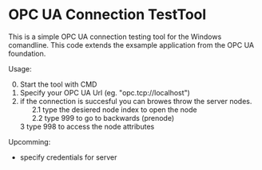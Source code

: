 # OPC UA Connection TestTool
This is a simple OPC UA connection testing tool for the Windows comandline.
This code extends the exsample application from the OPC UA foundation.

Usage:

0. Start the tool with CMD
1. Specify your OPC UA Url (eg. "opc.tcp://localhost")
2. if the connection is succesful you can browes throw the server nodes.<br>
&nbsp;&nbsp;&nbsp;&nbsp;&nbsp;&nbsp;2.1 type the desiered node index to open the node<br>
&nbsp;&nbsp;&nbsp;&nbsp;&nbsp;&nbsp;2.2 type 999 to go to backwards (prenode)<br>
3 type 998 to access the node attributes

Upcomming:

- specify credentials for server
